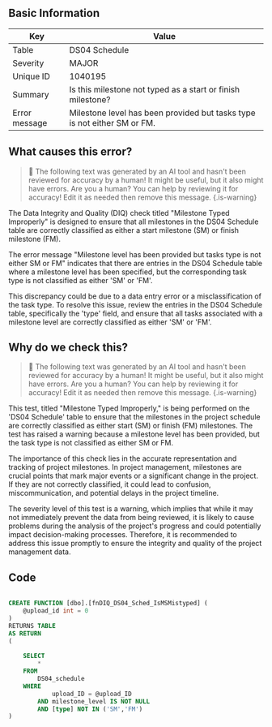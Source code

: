 ## Basic Information
| Key         | Value          |
|-------------|----------------|
| Table       | DS04 Schedule |
| Severity    | MAJOR |
| Unique ID   | 1040195   |
| Summary     | Is this milestone not typed as a start or finish milestone? |
| Error message | Milestone level has been provided but tasks type is not either SM or FM. |

## What causes this error?

> :robot: The following text was generated by an AI tool and hasn't been reviewed for accuracy by a human! It might be useful, but it also might have errors. Are you a human? You can help by reviewing it for accuracy! Edit it as needed then remove this message.
{.is-warning}

The Data Integrity and Quality (DIQ) check titled "Milestone Typed Improperly" is designed to ensure that all milestones in the DS04 Schedule table are correctly classified as either a start milestone (SM) or finish milestone (FM). 

The error message "Milestone level has been provided but tasks type is not either SM or FM" indicates that there are entries in the DS04 Schedule table where a milestone level has been specified, but the corresponding task type is not classified as either 'SM' or 'FM'. 

This discrepancy could be due to a data entry error or a misclassification of the task type. To resolve this issue, review the entries in the DS04 Schedule table, specifically the 'type' field, and ensure that all tasks associated with a milestone level are correctly classified as either 'SM' or 'FM'.
## Why do we check this?

> :robot: The following text was generated by an AI tool and hasn't been reviewed for accuracy by a human! It might be useful, but it also might have errors. Are you a human? You can help by reviewing it for accuracy! Edit it as needed then remove this message.
{.is-warning}

This test, titled "Milestone Typed Improperly," is being performed on the 'DS04 Schedule' table to ensure that the milestones in the project schedule are correctly classified as either start (SM) or finish (FM) milestones. The test has raised a warning because a milestone level has been provided, but the task type is not classified as either SM or FM. 

The importance of this check lies in the accurate representation and tracking of project milestones. In project management, milestones are crucial points that mark major events or a significant change in the project. If they are not correctly classified, it could lead to confusion, miscommunication, and potential delays in the project timeline. 

The severity level of this test is a warning, which implies that while it may not immediately prevent the data from being reviewed, it is likely to cause problems during the analysis of the project's progress and could potentially impact decision-making processes. Therefore, it is recommended to address this issue promptly to ensure the integrity and quality of the project management data.
## Code

```sql

CREATE FUNCTION [dbo].[fnDIQ_DS04_Sched_IsMSMistyped] (
	@upload_id int = 0
)
RETURNS TABLE
AS RETURN
(
	
	SELECT
		*
	FROM
		DS04_schedule
	WHERE
			upload_ID = @upload_ID
		AND milestone_level IS NOT NULL
		AND [type] NOT IN ('SM','FM')
)
```
